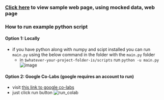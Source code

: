 ### [Click here](https://baboyachoch.github.io/public_lab/) to view sample web page, using mocked data, web page

### How to run example python script 
  #### Option 1: Locally
   - if you have python along with numpy and scipt installed you can run `main.py` using the below command in the folder with the `main.py` folder
      - in `$whatever-your-project-folder-is/scripts` run  `python -u main.py`
    ![image](https://github.com/BaboyaChoch/public_lab/assets/43709146/dc1c7f06-1f44-45b3-a7d2-7c28b740879f)

#### Option 2: Google Co-Labs (google requires an account to run)
  - visit [this link to google co-labs](https://colab.research.google.com/drive/1T8-bxJjhIzyfIvCnyVN9GO-75agI0hxE?usp=sharing)
  - just click run button
    ![run_colab](https://github.com/BaboyaChoch/public_lab/assets/43709146/83bc6da9-a422-487f-a728-e4d18d9ab8f4)

